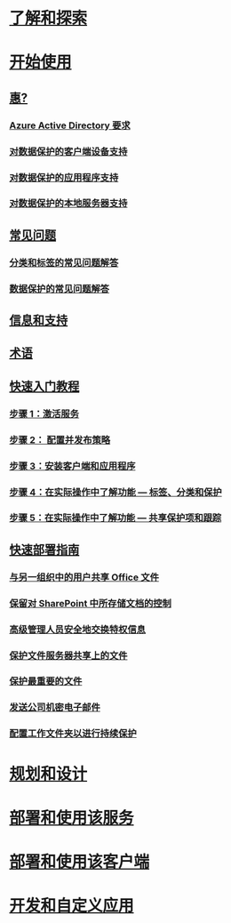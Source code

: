 # [了解和探索](/information-protection/understand-explore/what-is-information-protection)
# [开始使用](requirements-azure-rms.md)
## [惠?](requirements.md)
### [Azure Active Directory 要求](requirements-azure-ad.md)
### [对数据保护的客户端设备支持](requirements-client-devices.md)
### [对数据保护的应用程序支持](requirements-applications.md)
### [对数据保护的本地服务器支持](requirements-servers.md)
## [常见问题](faqs.md)
### [分类和标签的常见问题解答](faqs-infoprotect.md)
### [数据保护的常见问题解答](faqs-rms.md)
## [信息和支持](information-support.md)
## [术语](terminology.md)
## [快速入门教程](infoprotect-quick-start-tutorial.md)
### [步骤 1：激活服务](infoprotect-tutorial-step1.md)
### [步骤 2： 配置并发布策略](infoprotect-tutorial-step2.md)
### [步骤 3：安装客户端和应用程序](infoprotect-tutorial-step3.md)
### [步骤 4：在实际操作中了解功能 — 标签、分类和保护](infoprotect-tutorial-step4.md)
### [步骤 5：在实际操作中了解功能 — 共享保护项和跟踪](infoprotect-tutorial-step5.md)
## [快速部署指南](rapid-deployment-guide.md)
### [与另一组织中的用户共享 Office 文件](scenario-share-office-file-externally.md)
### [保留对 SharePoint 中所存储文档的控制](scenario-sharepoint.md)
### [高级管理人员安全地交换特权信息](scenario-executives-email.md)
### [保护文件服务器共享上的文件](scenario-fci.md)
### [保护最重要的文件](scenario-secure-most-valuable-files.md)
### [发送公司机密电子邮件](scenario-company-confidential-email.md)
### [配置工作文件夹以进行持续保护](scenario-work-folders.md)
# [规划和设计](/information-protection/plan-design/deployment-roadmap)
# [部署和使用该服务](/information-protection/deploy-use/activate-service)
# [部署和使用该客户端](/information-protection/rms-client/use-client)
# [开发和自定义应用](/information-protection/develop/developers-guide)



<!--HONumber=Jan17_HO4-->


